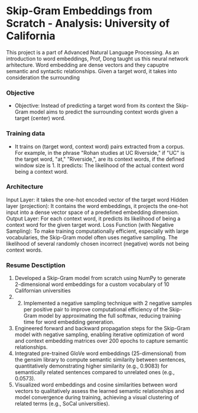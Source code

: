 # Skip-Gram Embeddings from Scratch - Analysis: University of California

This project is a part of Advanced Natural Language Processing. As an introduction to word embeddings, Prof, Dong taught us this neural network arhitecture. Word embedding are dense vectors and they capuptre semantic and syntactic relationships. Given a target word, it takes into consideration the surrounding 

### Objective 
- Objective: Instead of predicting a target word from its context the Skip-Gram model aims to predict the surrounding context words given a target (center) word.

### Training data
- It trains on (target word, context word) pairs extracted from a corpus. For example, in the phrase "Rohan studies at UC Riverside," if "UC" is the target word, "at," "Riverside,",  are its context words, if the defined window size is 1. It predicts: The likelihood of the actual context word being a context word. 

### Architecture
Input Layer: it takes the one-hot encoded vector of the target word
Hidden layer (projection): It contains the word embeddings, it projects the one-hot input into a dense vector space of a predefined embedding dimension.
Output Layer: For each context word, it predicts its likelihood of being a context word for the given target word.
Loss Function (with Negative Sampling): To make training computationally efficient, especially with large vocabularies, the Skip-Gram model often uses negative sampling. The likelihood of several randomly chosen incorrect (negative) words not being context words.

### Resume Desctiption
1. Developed a Skip-Gram model from scratch using NumPy to generate 2-dimensional word embeddings for a custom vocabulary of 10 Californian universities
2. 2. Implemented a negative sampling technique with 2 negative samples per positive pair to improve computational efficiency of the Skip-Gram model by approximating the full softmax, reducing training time for word embedding generation.
3. Engineered forward and backward propagation steps for the Skip-Gram model with negative sampling, enabling iterative optimization of word and context embedding matrices over 200 epochs to capture semantic relationships.
4. Integrated pre-trained GloVe word embeddings (25-dimensional) from the gensim library to compute semantic similarity between sentences, quantitatively demonstrating higher similarity (e.g., 0.9083) for semantically related sentences compared to unrelated ones (e.g., 0.0573).
5. Visualized word embeddings and cosine similarities between word vectors to qualitatively assess the learned semantic relationships and model convergence during training, achieving a visual clustering of related terms (e.g., SoCal universities).


